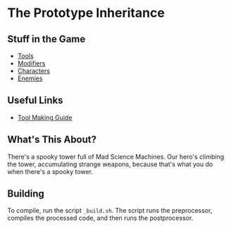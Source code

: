 # The Prototype Inheritance

## Stuff in the Game

* [Tools](_tools.md)
* [Modifiers](_modifiers.md)
* [Characters](_characters.md)
* [Enemies](_enemies.md)

## Useful Links

* [Tool Making Guide](_source/tools/README.md)

## What's This About?

There's a spooky tower full of Mad Science Machines. Our hero's climbing the tower, accumulating strange weapons, because that's what you do when there's a spooky tower.

## Building

To compile, run the script `_build.sh`. The script runs the preprocessor, compiles the processed code, and then runs the postprocessor.
